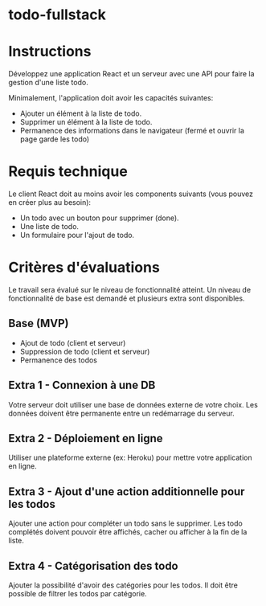 # todo-fullstack

# Instructions
Développez une application React et un serveur avec une API pour faire la gestion d'une liste todo.

Minimalement, l'application doit avoir les capacités suivantes:

* Ajouter un élément à la liste de todo.
* Supprimer un élément à la liste de todo.
* Permanence des informations dans le navigateur (fermé et ouvrir la page garde les todo)

# Requis technique
Le client React doit au moins avoir les components suivants (vous pouvez en créer plus au besoin):

* Un todo avec un bouton pour supprimer (done).
* Une liste de todo.
* Un formulaire pour l'ajout de todo.


# Critères d'évaluations
Le travail sera évalué sur le niveau de fonctionnalité atteint. Un niveau de fonctionnalité de base est demandé et plusieurs extra sont disponibles.

## Base (MVP)
* Ajout de todo (client et serveur)
* Suppression de todo (client et serveur)
* Permanence des todos

## Extra 1 - Connexion à une DB
Votre serveur doit utiliser une base de données externe de votre choix.
Les données doivent être permanente entre un redémarrage du serveur.

## Extra 2 - Déploiement en ligne
Utiliser une plateforme externe (ex: Heroku) pour mettre votre application en ligne.

## Extra 3 - Ajout d'une action additionnelle pour les todos
Ajouter une action pour compléter un todo sans le supprimer. Les todo complétés doivent pouvoir être affichés, cacher ou afficher à la fin de la liste.

## Extra 4 - Catégorisation des todo
Ajouter la possibilité d'avoir des catégories pour les todos. Il doit être possible de filtrer les todos par catégorie.
